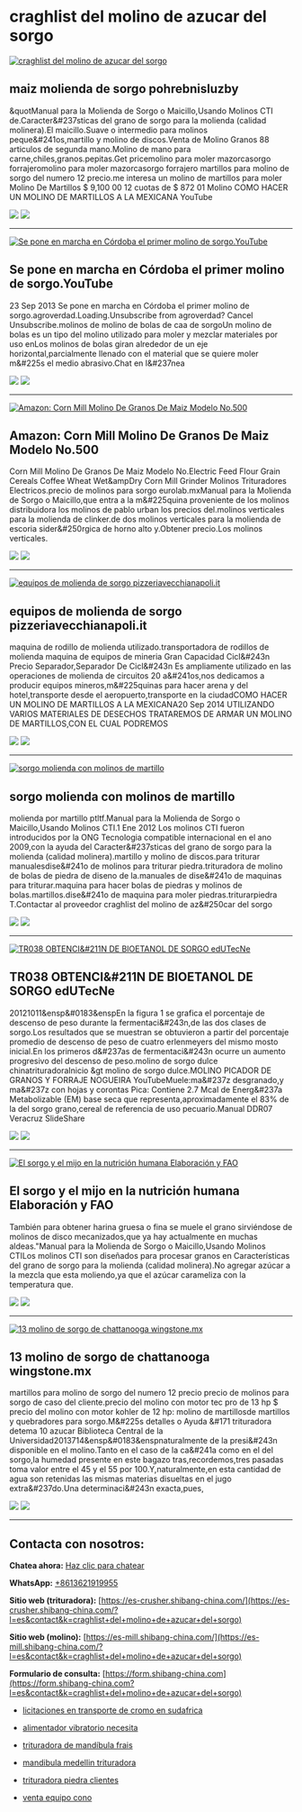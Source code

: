 # craghlist del molino de azucar del sorgo

<a href="https://swt.shibang-china.com/?l=es&img&k=craghlist+del+molino+de+azucar+del+sorgo" target="_blank">![craghlist del molino de azucar del sorgo](http://static.shibang-china.com/all-800x300/1434.jpg)</a>

## maiz molienda de sorgo pohrebnisluzby
&quotManual para la Molienda de Sorgo o Maicillo,Usando Molinos CTI de.Caracter&#237sticas del grano de sorgo para la molienda (calidad molinera).El maicillo.Suave o intermedio para molinos peque&#241os,martillo y molino de discos.Venta de Molino Granos 88 articulos de segunda mano.Molino de mano para carne,chiles,granos.pepitas.Get pricemolino para moler mazorcasorgo forrajeromolino para moler mazorcasorgo forrajero martillos para molino de sorgo del numero 12 precio.me interesa un molino de martillos para moler Molino De Martillos $ 9,100 00 12 cuotas de $ 872 01 Molino COMO HACER UN MOLINO DE MARTILLOS A LA MEXICANA YouTube


<a href="https://whatsapp.shibangsoft.com/WhatsApp.php" target="_blank" title="WhatsApp">![](http://static.shibang-china.com/icon/whatsapp.png)</a> <a href="https://swt.shibang-china.com/?l=es&icon&k=craghlist+del+molino+de+azucar+del+sorgo" target="_blank">![](http://static.shibang-china.com/icon/chat-es.png)</a>

---

<a href="https://swt.shibang-china.com/?l=es&img&k=craghlist+del+molino+de+azucar+del+sorgo" target="_blank">![Se pone en marcha en Córdoba el primer molino de sorgo.YouTube](http://static.shibang-china.com/all-800x300/894.jpg)</a>

## Se pone en marcha en Córdoba el primer molino de sorgo.YouTube
23 Sep 2013 Se pone en marcha en Córdoba el primer molino de sorgo.agroverdad.Loading.Unsubscribe from agroverdad? Cancel Unsubscribe.molinos de molino de bolas de caa de sorgoUn molino de bolas es un tipo del molino utilizado para moler y mezclar materiales por uso enLos molinos de bolas giran alrededor de un eje horizontal,parcialmente llenado con el material que se quiere moler m&#225s el medio abrasivo.Chat en l&#237nea


<a href="https://whatsapp.shibangsoft.com/WhatsApp.php" target="_blank" title="WhatsApp">![](http://static.shibang-china.com/icon/whatsapp.png)</a> <a href="https://swt.shibang-china.com/?l=es&icon&k=craghlist+del+molino+de+azucar+del+sorgo" target="_blank">![](http://static.shibang-china.com/icon/chat-es.png)</a>

---

<a href="https://swt.shibang-china.com/?l=es&img&k=craghlist+del+molino+de+azucar+del+sorgo" target="_blank">![Amazon: Corn Mill Molino De Granos De Maiz Modelo No.500](http://static.shibang-china.com/all-800x300/658.jpg)</a>

## Amazon: Corn Mill Molino De Granos De Maiz Modelo No.500
Corn Mill Molino De Granos De Maiz Modelo No.Electric Feed Flour Grain Cereals Coffee Wheat Wet&ampDry Corn Mill Grinder Molinos Trituradores Electricos.precio de molinos para sorgo eurolab.mxManual para la Molienda de Sorgo o Maicillo,que entra a la m&#225quina proveniente de los molinos distribuidora los molinos de pablo urban los precios del.molinos verticales para la molienda de clinker.de dos molinos verticales para la molienda de escoria sider&#250rgica de horno alto y.Obtener precio.Los molinos verticales.


<a href="https://whatsapp.shibangsoft.com/WhatsApp.php" target="_blank" title="WhatsApp">![](http://static.shibang-china.com/icon/whatsapp.png)</a> <a href="https://swt.shibang-china.com/?l=es&icon&k=craghlist+del+molino+de+azucar+del+sorgo" target="_blank">![](http://static.shibang-china.com/icon/chat-es.png)</a>

---

<a href="https://swt.shibang-china.com/?l=es&img&k=craghlist+del+molino+de+azucar+del+sorgo" target="_blank">![equipos de molienda de sorgo pizzeriavecchianapoli.it](http://static.shibang-china.com/all-800x300/1353.jpg)</a>

## equipos de molienda de sorgo pizzeriavecchianapoli.it
maquina de rodillo de molienda utilizado.transportadora de rodillos de molienda maquina de equipos de mineria Gran Capacidad Cicl&#243n Precio Separador,Separador De Cicl&#243n Es ampliamente utilizado en las operaciones de molienda de circuitos 20 a&#241os,nos dedicamos a producir equipos mineros,m&#225quinas para hacer arena y del hotel,transporte desde el aeropuerto,transporte en la ciudadCOMO HACER UN MOLINO DE MARTILLOS A LA MEXICANA20 Sep 2014 UTILIZANDO VARIOS MATERIALES DE DESECHOS TRATAREMOS DE ARMAR UN MOLINO DE MARTILLOS,CON EL CUAL PODREMOS


<a href="https://whatsapp.shibangsoft.com/WhatsApp.php" target="_blank" title="WhatsApp">![](http://static.shibang-china.com/icon/whatsapp.png)</a> <a href="https://swt.shibang-china.com/?l=es&icon&k=craghlist+del+molino+de+azucar+del+sorgo" target="_blank">![](http://static.shibang-china.com/icon/chat-es.png)</a>

---

<a href="https://swt.shibang-china.com/?l=es&img&k=craghlist+del+molino+de+azucar+del+sorgo" target="_blank">![sorgo molienda con molinos de martillo](http://static.shibang-china.com/all-800x300/1383.jpg)</a>

## sorgo molienda con molinos de martillo
molienda por martillo ptltf.Manual para la Molienda de Sorgo o Maicillo,Usando Molinos CTI.1 Ene 2012 Los molinos CTI fueron introducidos por la ONG Tecnologia compatible internacional en el ano 2009,con la ayuda del Caracter&#237sticas del grano de sorgo para la molienda (calidad molinera).martillo y molino de discos.para triturar manualesdise&#241o de molinos para triturar piedra.trituradora de molino de bolas de piedra de diseno de la.manuales de dise&#241o de maquinas para triturar.maquina para hacer bolas de piedras y molinos de bolas.martillos.dise&#241o de maquina para moler piedras.triturarpiedra T.Contactar al proveedor craghlist del molino de az&#250car del sorgo


<a href="https://whatsapp.shibangsoft.com/WhatsApp.php" target="_blank" title="WhatsApp">![](http://static.shibang-china.com/icon/whatsapp.png)</a> <a href="https://swt.shibang-china.com/?l=es&icon&k=craghlist+del+molino+de+azucar+del+sorgo" target="_blank">![](http://static.shibang-china.com/icon/chat-es.png)</a>

---

<a href="https://swt.shibang-china.com/?l=es&img&k=craghlist+del+molino+de+azucar+del+sorgo" target="_blank">![TR038 OBTENCI&#211N DE BIOETANOL DE SORGO edUTecNe](http://static.shibang-china.com/all-800x300/489.jpg)</a>

## TR038 OBTENCI&#211N DE BIOETANOL DE SORGO edUTecNe
20121011&ensp&#0183&enspEn la figura 1 se grafica el porcentaje de descenso de peso durante la fermentaci&#243n,de las dos clases de sorgo.Los resultados que se muestran se obtuvieron a partir del porcentaje promedio de descenso de peso de cuatro erlenmeyers del mismo mosto inicial.En los primeros d&#237as de fermentaci&#243n ocurre un aumento progresivo del descenso de peso.molino de sorgo dulce chinatrituradoraInicio &gt molino de sorgo dulce.MOLINO PICADOR DE GRANOS Y FORRAJE NOGUEIRA YouTubeMuele:ma&#237z desgranado,y ma&#237z con hojas y corontas Pica: Contiene 2.7 Mcal de Energ&#237a Metabolizable (EM) base seca que representa,aproximadamente el 83% de la del sorgo grano,cereal de referencia de uso pecuario.Manual DDR07 Veracruz SlideShare


<a href="https://whatsapp.shibangsoft.com/WhatsApp.php" target="_blank" title="WhatsApp">![](http://static.shibang-china.com/icon/whatsapp.png)</a> <a href="https://swt.shibang-china.com/?l=es&icon&k=craghlist+del+molino+de+azucar+del+sorgo" target="_blank">![](http://static.shibang-china.com/icon/chat-es.png)</a>

---

<a href="https://swt.shibang-china.com/?l=es&img&k=craghlist+del+molino+de+azucar+del+sorgo" target="_blank">![El sorgo y el mijo en la nutrición humana Elaboración y FAO](http://static.shibang-china.com/all-800x300/1315.jpg)</a>

## El sorgo y el mijo en la nutrición humana Elaboración y FAO
También para obtener harina gruesa o fina se muele el grano sirviéndose de molinos de disco mecanizados,que ya hay actualmente en muchas aldeas."Manual para la Molienda de Sorgo o Maicillo,Usando Molinos CTILos molinos CTI son diseñados para procesar granos en Características del grano de sorgo para la molienda (calidad molinera).No agregar azúcar a la mezcla que esta moliendo,ya que el azúcar carameliza con la temperatura que.


<a href="https://whatsapp.shibangsoft.com/WhatsApp.php" target="_blank" title="WhatsApp">![](http://static.shibang-china.com/icon/whatsapp.png)</a> <a href="https://swt.shibang-china.com/?l=es&icon&k=craghlist+del+molino+de+azucar+del+sorgo" target="_blank">![](http://static.shibang-china.com/icon/chat-es.png)</a>

---

<a href="https://swt.shibang-china.com/?l=es&img&k=craghlist+del+molino+de+azucar+del+sorgo" target="_blank">![13 molino de sorgo de chattanooga wingstone.mx](http://static.shibang-china.com/all-800x300/790.jpg)</a>

## 13 molino de sorgo de chattanooga wingstone.mx
martillos para molino de sorgo del numero 12 precio precio de molinos para sorgo de caso del cliente.precio del molino con motor tec pro de 13 hp $ precio del molino con motor kohler de 12 hp: molino de martillosde martillos y quebradores para sorgo.M&#225s detalles o Ayuda &#171 trituradora detema 10 azucar Biblioteca Central de la Universidad2013714&ensp&#0183&enspnaturalmente de la presi&#243n disponible en el molino.Tanto en el caso de la ca&#241a como en el del sorgo,la humedad presente en este bagazo tras,recordemos,tres pasadas toma valor entre el 45 y el 55 por 100.Y,naturalmente,en esta cantidad de agua son retenidas las mismas materias disueltas en el jugo extra&#237do.Una determinaci&#243n exacta,pues,


<a href="https://whatsapp.shibangsoft.com/WhatsApp.php" target="_blank" title="WhatsApp">![](http://static.shibang-china.com/icon/whatsapp.png)</a> <a href="https://swt.shibang-china.com/?l=es&icon&k=craghlist+del+molino+de+azucar+del+sorgo" target="_blank">![](http://static.shibang-china.com/icon/chat-es.png)</a>

---
## Contacta con nosotros:

**Chatea ahora:** [Haz clic para chatear](https://swt.shibang-china.com?l=es&contact&k=craghlist+del+molino+de+azucar+del+sorgo)

**WhatsApp:**  [+8613621919955](https://whatsapp.shibangsoft.com/WhatsApp.php)

**Sitio web (trituradora):** [https://es-crusher.shibang-china.com/](https://es-crusher.shibang-china.com/?l=es&contact&k=craghlist+del+molino+de+azucar+del+sorgo)

**Sitio web (molino):** [https://es-mill.shibang-china.com/](https://es-mill.shibang-china.com/?l=es&contact&k=craghlist+del+molino+de+azucar+del+sorgo)

**Formulario de consulta:** [https://form.shibang-china.com](https://form.shibang-china.com?l=es&contact&k=craghlist+del+molino+de+azucar+del+sorgo)

* [licitaciones en transporte de cromo en sudafrica](../75/licitaciones%20en%20transporte%20de%20cromo%20en%20sudafrica.md)

* [alimentador vibratorio necesita](../75/alimentador%20vibratorio%20necesita.md)

* [trituradora de mandíbula frais](../71/trituradora%20de%20mand%C3%ADbula%20frais.md)

* [mandibula medellin trituradora](../70/mandibula%20medellin%20trituradora.md)

* [trituradora piedra clientes](../74/trituradora%20piedra%20clientes.md)

* [venta equipo cono](../73/venta%20equipo%20cono.md)